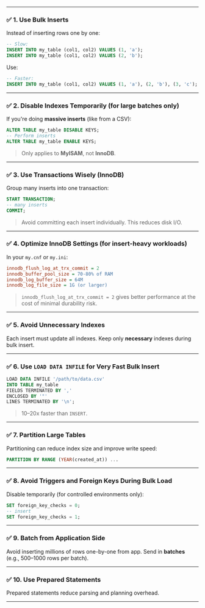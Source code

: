 
---

### ✅ 1. **Use Bulk Inserts**
Instead of inserting rows one by one:
```sql
-- Slow:
INSERT INTO my_table (col1, col2) VALUES (1, 'a');
INSERT INTO my_table (col1, col2) VALUES (2, 'b');
```
Use:
```sql
-- Faster:
INSERT INTO my_table (col1, col2) VALUES (1, 'a'), (2, 'b'), (3, 'c');
```

---

### ✅ 2. **Disable Indexes Temporarily (for large batches only)**
If you're doing **massive inserts** (like from a CSV):
```sql
ALTER TABLE my_table DISABLE KEYS;
-- Perform inserts
ALTER TABLE my_table ENABLE KEYS;
```
> Only applies to **MyISAM**, not **InnoDB**.

---

### ✅ 3. **Use Transactions Wisely (InnoDB)**
Group many inserts into one transaction:
```sql
START TRANSACTION;
-- many inserts
COMMIT;
```
> Avoid committing each insert individually. This reduces disk I/O.

---

### ✅ 4. **Optimize InnoDB Settings (for insert-heavy workloads)**
In your `my.cnf` or `my.ini`:
```ini
innodb_flush_log_at_trx_commit = 2
innodb_buffer_pool_size = 70-80% of RAM
innodb_log_buffer_size = 64M
innodb_log_file_size = 1G (or larger)
```
> `innodb_flush_log_at_trx_commit = 2` gives better performance at the cost of minimal durability risk.

---

### ✅ 5. **Avoid Unnecessary Indexes**
Each insert must update all indexes. Keep only **necessary** indexes during bulk insert.

---

### ✅ 6. **Use `LOAD DATA INFILE` for Very Fast Bulk Insert**
```sql
LOAD DATA INFILE '/path/to/data.csv'
INTO TABLE my_table
FIELDS TERMINATED BY ','
ENCLOSED BY '"'
LINES TERMINATED BY '\n';
```
> 10–20x faster than `INSERT`.

---

### ✅ 7. **Partition Large Tables**
Partitioning can reduce index size and improve write speed:
```sql
PARTITION BY RANGE (YEAR(created_at)) ...
```

---

### ✅ 8. **Avoid Triggers and Foreign Keys During Bulk Load**
Disable temporarily (for controlled environments only):
```sql
SET foreign_key_checks = 0;
-- insert
SET foreign_key_checks = 1;
```

---

### ✅ 9. **Batch from Application Side**
Avoid inserting millions of rows one-by-one from app. Send in **batches** (e.g., 500–1000 rows per batch).

---

### ✅ 10. **Use Prepared Statements**
Prepared statements reduce parsing and planning overhead.

---

